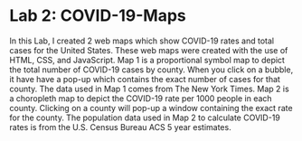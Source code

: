 # Lab 2: COVID-19-Maps

In this Lab, I created 2 web maps which show COVID-19 rates and total cases for the United States. These web maps were created with the use of HTML, CSS, and JavaScript. Map 1 is a proportional symbol map to depict the total number of COVID-19 cases by county. When you click on a bubble, it have have a pop-up which contains the exact number of cases for that county. The data used in Map 1 comes from The New York Times. Map 2 is a choropleth map to depict the COVID-19 rate per 1000 people in each county. Clicking on a county will pop-up a window containing the exact rate for the county. The population data used in Map 2 to calculate COVID-19 rates is from the U.S. Census Bureau ACS 5 year estimates. 
